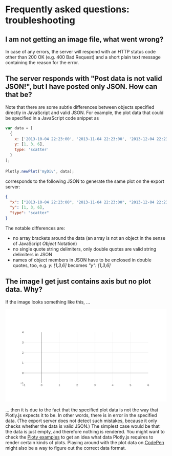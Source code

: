 # Frequently asked questions: troubleshooting

## I am not getting an image file, what went wrong?

In case of any errors, the server will respond with an HTTP status code other
than 200 OK (e.g. 400 Bad Request) and a short plain text message containing the
reason for the error.

## The server responds with "Post data is not valid JSON!", but I have posted only JSON. How can that be?

Note that there are some subtle differences between objects specified directly
in JavaScript and valid JSON. For example, the plot data that could be specified
in a JavaScript code snippet as

```js
var data = [
  {
    x: ['2013-10-04 22:23:00', '2013-11-04 22:23:00', '2013-12-04 22:23:00'],
    y: [1, 3, 6],
    type: 'scatter'
  }
];

Plotly.newPlot('myDiv', data);
```

corresponds to the following JSON to generate the same plot on the export
server:

```json
{
  "x": ["2013-10-04 22:23:00", "2013-11-04 22:23:00", "2013-12-04 22:23:00"],
  "y": [1, 3, 6],
  "type": "scatter"
}
```

The notable differences are:

* no array brackets around the data (an array is not an object in the sense of
  JavaScript _Object_ Notation)
* no single quote string delimiters, only double quotes are valid string
  delimiters in JSON
* names of object members in JSON have to be enclosed in double quotes, too,
  e.g. _y: [1,3,6]_ becomes _"y": [1,3,6]_

## The image I get just contains axis but no plot data. Why?

If the image looks something like this, ...

![Empty plot](./empty-plot.svg)

... then it is due to the fact that the specified plot data is not the way that
Plotly.js expects it to be. In other words, there is in error in the specified
data. (The export server does not detect such mistakes, because it only checks
whether the data is valid JSON.) The simplest case would be that the data is
just empty, and therefore nothing is rendered. You might want to check the
[Ploty examples](https://plot.ly/javascript/) to get an idea what data Plotly.js
requires to render certain kinds of plots. Playing around with the plot data on
[CodePen](https://codepen.io/plotly/pen/b2233edcd3d97500db0a2ade7b2cbdf0) might
also be a way to figure out the correct data format.
